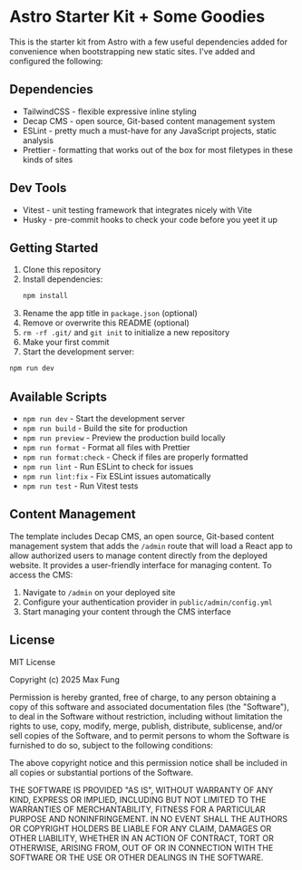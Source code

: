 # Astro Starter Kit + Some Goodies

This is the starter kit from Astro with a few useful dependencies added for convenience when bootstrapping new static sites. I've added and configured the following:

## Dependencies

- TailwindCSS - flexible expressive inline styling
- Decap CMS - open source, Git-based content management system
- ESLint - pretty much a must-have for any JavaScript projects, static analysis
- Prettier - formatting that works out of the box for most filetypes in these kinds of sites

## Dev Tools

- Vitest - unit testing framework that integrates nicely with Vite
- Husky - pre-commit hooks to check your code before you yeet it up

## Getting Started

1. Clone this repository
2. Install dependencies:
   ```bash
   npm install
   ```
3. Rename the app title in `package.json` (optional)
4. Remove or overwrite this README (optional)
5. `rm -rf .git/` and `git init` to initialize a new repository
6. Make your first commit
7. Start the development server:

```bash
npm run dev
```

## Available Scripts

- `npm run dev` - Start the development server
- `npm run build` - Build the site for production
- `npm run preview` - Preview the production build locally
- `npm run format` - Format all files with Prettier
- `npm run format:check` - Check if files are properly formatted
- `npm run lint` - Run ESLint to check for issues
- `npm run lint:fix` - Fix ESLint issues automatically
- `npm run test` - Run Vitest tests

## Content Management

The template includes Decap CMS, an open source, Git-based content management system that adds the `/admin` route that will load a React app to allow authorized users to manage content directly from the deployed website. It provides a user-friendly interface for managing content. To access the CMS:

1. Navigate to `/admin` on your deployed site
2. Configure your authentication provider in `public/admin/config.yml`
3. Start managing your content through the CMS interface

## License

MIT License

Copyright (c) 2025 Max Fung

Permission is hereby granted, free of charge, to any person obtaining a copy
of this software and associated documentation files (the "Software"), to deal
in the Software without restriction, including without limitation the rights
to use, copy, modify, merge, publish, distribute, sublicense, and/or sell
copies of the Software, and to permit persons to whom the Software is
furnished to do so, subject to the following conditions:

The above copyright notice and this permission notice shall be included in all
copies or substantial portions of the Software.

THE SOFTWARE IS PROVIDED "AS IS", WITHOUT WARRANTY OF ANY KIND, EXPRESS OR
IMPLIED, INCLUDING BUT NOT LIMITED TO THE WARRANTIES OF MERCHANTABILITY,
FITNESS FOR A PARTICULAR PURPOSE AND NONINFRINGEMENT. IN NO EVENT SHALL THE
AUTHORS OR COPYRIGHT HOLDERS BE LIABLE FOR ANY CLAIM, DAMAGES OR OTHER
LIABILITY, WHETHER IN AN ACTION OF CONTRACT, TORT OR OTHERWISE, ARISING FROM,
OUT OF OR IN CONNECTION WITH THE SOFTWARE OR THE USE OR OTHER DEALINGS IN THE
SOFTWARE.
